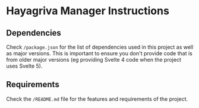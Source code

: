 # Hayagriva Manager Instructions

## Dependencies

Check `/package.json` for the list of dependencies used in this project as well as major versions.
This is important to ensure you don't provide code that is from older major versions (eg providing Svelte 4 code when the project uses Svelte 5).

## Requirements

Check the `/README.md` file for the features and requirements of the project.
